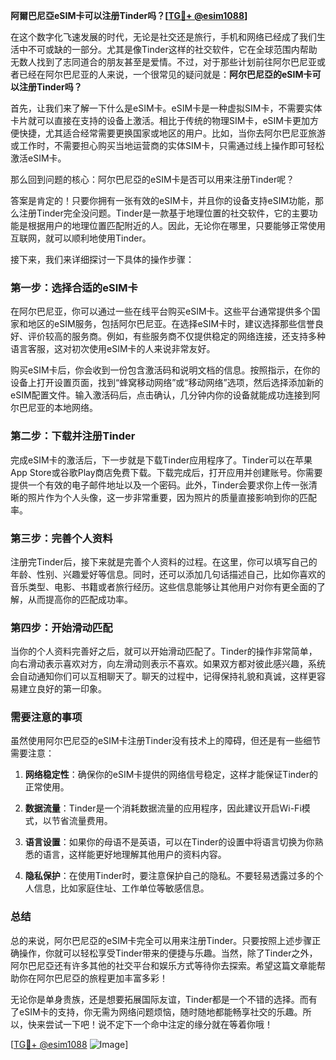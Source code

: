 **阿爾巴尼亞eSIM卡可以注册Tinder吗？[[TG💪+ @esim1088](https://t.me/s/esim1088)]**

在这个数字化飞速发展的时代，无论是社交还是旅行，手机和网络已经成了我们生活中不可或缺的一部分。尤其是像Tinder这样的社交软件，它在全球范围内帮助无数人找到了志同道合的朋友甚至是爱情。不过，对于那些计划前往阿尔巴尼亚或者已经在阿尔巴尼亚的人来说，一个很常见的疑问就是：**阿尔巴尼亞的eSIM卡可以注册Tinder吗？**

首先，让我们来了解一下什么是eSIM卡。eSIM卡是一种虚拟SIM卡，不需要实体卡片就可以直接在支持的设备上激活。相比于传统的物理SIM卡，eSIM卡更加方便快捷，尤其适合经常需要更换国家或地区的用户。比如，当你去阿尔巴尼亚旅游或工作时，不需要担心购买当地运营商的实体SIM卡，只需通过线上操作即可轻松激活eSIM卡。

那么回到问题的核心：阿尔巴尼亞的eSIM卡是否可以用来注册Tinder呢？

答案是肯定的！只要你拥有一张有效的eSIM卡，并且你的设备支持eSIM功能，那么注册Tinder完全没问题。Tinder是一款基于地理位置的社交软件，它的主要功能是根据用户的地理位置匹配附近的人。因此，无论你在哪里，只要能够正常使用互联网，就可以顺利地使用Tinder。

接下来，我们来详细探讨一下具体的操作步骤：

### **第一步：选择合适的eSIM卡**
在阿尔巴尼亚，你可以通过一些在线平台购买eSIM卡。这些平台通常提供多个国家和地区的eSIM服务，包括阿尔巴尼亚。在选择eSIM卡时，建议选择那些信誉良好、评价较高的服务商。例如，有些服务商不仅提供稳定的网络连接，还支持多种语言客服，这对初次使用eSIM卡的人来说非常友好。

购买eSIM卡后，你会收到一份包含激活码和说明文档的信息。按照指示，在你的设备上打开设置页面，找到“蜂窝移动网络”或“移动网络”选项，然后选择添加新的eSIM配置文件。输入激活码后，点击确认，几分钟内你的设备就能成功连接到阿尔巴尼亚的本地网络。

### **第二步：下载并注册Tinder**
完成eSIM卡的激活后，下一步就是下载Tinder应用程序了。Tinder可以在苹果App Store或谷歌Play商店免费下载。下载完成后，打开应用并创建账号。你需要提供一个有效的电子邮件地址以及一个密码。此外，Tinder会要求你上传一张清晰的照片作为个人头像，这一步非常重要，因为照片的质量直接影响到你的匹配率。

### **第三步：完善个人资料**
注册完Tinder后，接下来就是完善个人资料的过程。在这里，你可以填写自己的年龄、性别、兴趣爱好等信息。同时，还可以添加几句话描述自己，比如你喜欢的音乐类型、电影、书籍或者旅行经历。这些信息能够让其他用户对你有更全面的了解，从而提高你的匹配成功率。

### **第四步：开始滑动匹配**
当你的个人资料完善好之后，就可以开始滑动匹配了。Tinder的操作非常简单，向右滑动表示喜欢对方，向左滑动则表示不喜欢。如果双方都对彼此感兴趣，系统会自动通知你们可以互相聊天了。聊天的过程中，记得保持礼貌和真诚，这样更容易建立良好的第一印象。

### **需要注意的事项**
虽然使用阿尔巴尼亞的eSIM卡注册Tinder没有技术上的障碍，但还是有一些细节需要注意：

1. **网络稳定性**：确保你的eSIM卡提供的网络信号稳定，这样才能保证Tinder的正常使用。
   
2. **数据流量**：Tinder是一个消耗数据流量的应用程序，因此建议开启Wi-Fi模式，以节省流量费用。

3. **语言设置**：如果你的母语不是英语，可以在Tinder的设置中将语言切换为你熟悉的语言，这样能更好地理解其他用户的资料内容。

4. **隐私保护**：在使用Tinder时，要注意保护自己的隐私。不要轻易透露过多的个人信息，比如家庭住址、工作单位等敏感信息。

### **总结**
总的来说，阿尔巴尼亞的eSIM卡完全可以用来注册Tinder。只要按照上述步骤正确操作，你就可以轻松享受Tinder带来的便捷与乐趣。当然，除了Tinder之外，阿尔巴尼亞还有许多其他的社交平台和娱乐方式等待你去探索。希望这篇文章能帮助你在阿尔巴尼亞的旅程更加丰富多彩！

无论你是单身贵族，还是想要拓展国际友谊，Tinder都是一个不错的选择。而有了eSIM卡的支持，你无需为网络问题烦恼，随时随地都能畅享社交的乐趣。所以，快来尝试一下吧！说不定下一个命中注定的缘分就在等着你哦！

[[TG💪+ @esim1088](https://t.me/s/esim1088) ![Image](https://i.postimg.cc/4NQfJmqS/Snipaste-2025-05-13-00-14-12.png)]